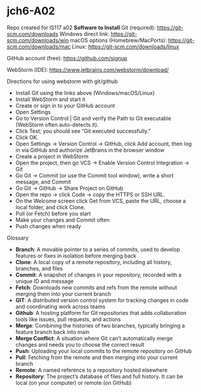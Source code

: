 # jch6-A02
Repo created for IS117 a02
**Software to Install**
Git (required): https://git-scm.com/downloads
Windows direct link: https://git-scm.com/downloads/win
macOS options (Homebrew/MacPorts): https://git-scm.com/downloads/mac
Linux: https://git-scm.com/downloads/linux

GitHub account (free): https://github.com/signup

WebStorm (IDE): https://www.jetbrains.com/webstorm/download/

Directions for using webstorm with git/github
* Install Git using the links above (Windows/macOS/Linux)
* Install WebStorm and start it
* Create or sign in to your GitHub account
* Open Settings
* Go to Version Control | Git and verify the Path to Git executable (WebStorm often auto-detects it). 
* Click Test; you should see “Git executed successfully.”
* Click OK.
* Open Settings -> Version Control -> GitHub, click Add account, then log in via GitHub and authorize JetBrains in the browser window
* Create a project in WebStorm
* Open the project, then go VCS -> Enable Version Control Integration -> Git
* Go Git -> Commit (or use the Commit tool window), write a short message, and Commit
* Go Git -> GitHub -> Share Project on GitHub
* Open the repo -> click Code -> copy the HTTPS or SSH URL. 
* On the Welcome screen click Get from VCS, paste the URL, choose a local folder, and click Clone.
* Pull (or Fetch) before you start
* Make your changes and Commit often
* Push changes when ready

Glossary
* **Branch**: A movable pointer to a series of commits, used to develop features or fixes in isolation before merging back
* **Clone**: A local copy of a remote repository, including all history, branches, and files
* **Commit**: A snapshot of changes in your repository, recorded with a unique ID and message
* **Fetch**: Downloads new commits and refs from the remote without merging them into your current branch
* **GIT**: A distributed version control system for tracking changes in code and coordinating work across teams
* **Github**: A hosting platform for Git repositories that adds collaboration tools like issues, pull requests, and actions
* **Merge**: Combining the histories of two branches, typically bringing a feature branch back into main
* **Merge Conflict**: A situation where Git can’t automatically merge changes and needs you to choose the correct result
* **Push**: Uploading your local commits to the remote repository on GitHub
* **Pull**: Fetching from the remote and then merging into your current branch
* **Remote**: A named reference to a repository hosted elsewhere
* **Repository**: The project’s database of files and full history. It can be local (on your computer) or remote (on GitHub)
